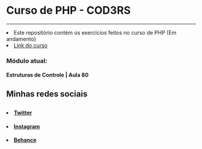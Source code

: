 
<h1> Curso de PHP - COD3RS </h1> <hr>

<li> Este repositório contém os exercícios feitos no curso de PHP (Em andamento) </li>
<li> <a href="https://www.udemy.com/course/php-7-completo">Link do curso</a> </li>

<h3> <strong> Módulo atual: </strong> </h3>
<h4> Estruturas de Controle | Aula 80 </h4>



<h2> Minhas redes sociais <h2> 
<h4> <li> <a href="https://twitter.com/duvrdx"> Twitter </a> </li> </h4>
<h4> <li> <a href="https://www.instagram.com/duvrdx/"> Instagram </a> </li> </h4>
<h4> <li> <a href="https://www.behance.net/eduardoprsper"> Behance </a> </li> </h4>

